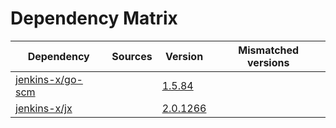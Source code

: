 # Dependency Matrix

Dependency | Sources | Version | Mismatched versions
---------- | ------- | ------- | -------------------
[jenkins-x/go-scm](https://github.com/jenkins-x/go-scm) |  | [1.5.84]() | 
[jenkins-x/jx](https://github.com/jenkins-x/jx) |  | [2.0.1266](https://github.com/jenkins-x/jx/releases/tag/v2.0.1266) | 
